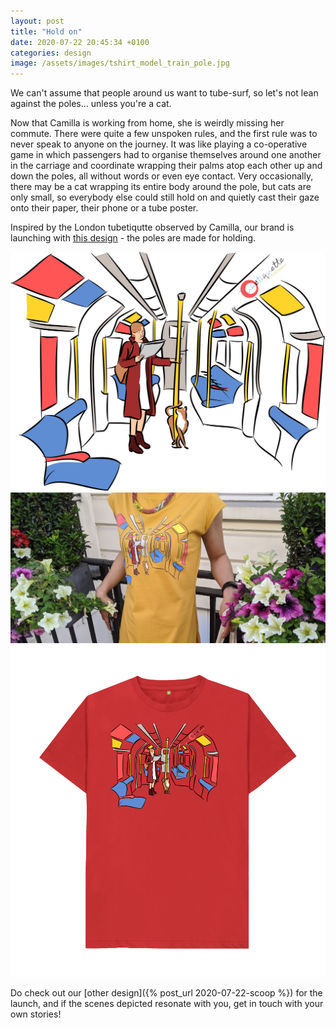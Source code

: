 ```yaml
---
layout: post
title: "Hold on"
date: 2020-07-22 20:45:34 +0100
categories: design
image: /assets/images/tshirt_model_train_pole.jpg
---
```

We can't assume that people around us want to tube-surf, so let's not lean against the poles... unless you're a cat. 

Now that Camilla is working from home, she is weirdly missing her commute. There were quite a few unspoken rules, and the first rule was to never speak to anyone on the journey. It was like playing a co-operative game in which passengers had to organise themselves around one another in the carriage and coordinate wrapping their palms atop each other up and down the poles, all without words or even eye contact. Very occasionally, there may be a cat wrapping its entire body around the pole, but cats are only small, so everybody else could still hold on and quietly cast their gaze onto their paper, their phone or a tube poster.

Inspired by the London tubetiqutte observed by Camilla, our brand is launching with [this design](https://tubetiquette.teemill.com/product/hold-on/) - the poles are made for holding. 

<div class="box alt"><div class="row 50% uniform">
    <div class="4u">  
    <span class="image fit grid">
        <img src="/assets/images/tshirt_design_train_pole.png"/></span>
    </div>   
    <div class="4u">  
    <span class="image fit grid">
        <img src="/assets/images/tshirt_model_train_pole.jpg"/></span>
    </div>
    <div class="4u$">  
    <span class="image fit grid">
        <img src="/assets/images/tshirt_product_train_pole.png"/></span>
    </div>
</div></div>

Do check out our [other design]({% post_url 2020-07-22-scoop %}) for the launch, and if the scenes depicted resonate with you, get in touch with your own stories! 
